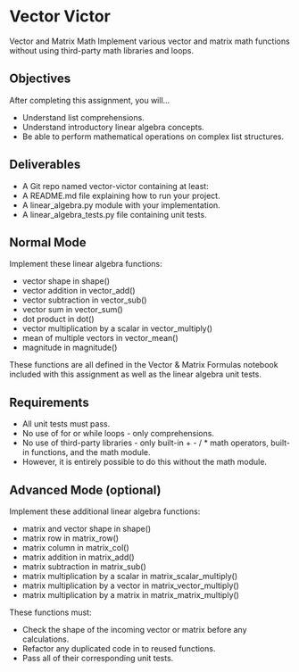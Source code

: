 # Vector Victor
Vector and Matrix Math
Implement various vector and matrix math functions without using third-party math libraries and loops.

## Objectives
After completing this assignment, you will...

- Understand list comprehensions.
- Understand introductory linear algebra concepts.
- Be able to perform mathematical operations on complex list structures.

## Deliverables
- A Git repo named vector-victor containing at least:
- A README.md file explaining how to run your project.
- A linear_algebra.py module with your implementation.
- A linear_algebra_tests.py file containing unit tests.

## Normal Mode
Implement these linear algebra functions:

- vector shape in shape()
- vector addition in vector_add()
- vector subtraction in vector_sub()
- vector sum in vector_sum()
- dot product in dot()
- vector multiplication by a scalar in vector_multiply()
- mean of multiple vectors in vector_mean()
- magnitude in magnitude()

These functions are all defined in the Vector & Matrix Formulas notebook included with this assignment as well as the linear algebra unit tests.

## Requirements
- All unit tests must pass.
- No use of for or while loops - only comprehensions.
- No use of third-party libraries - only built-in + - / * math operators, built-in functions, and the math module.
- However, it is entirely possible to do this without the math module.

## Advanced Mode (optional)
Implement these additional linear algebra functions:

- matrix and vector shape in shape()
- matrix row in matrix_row()
- matrix column in matrix_col()
- matrix addition in matrix_add()
- matrix subtraction in matrix_sub()
- matrix multiplication by a scalar in matrix_scalar_multiply()
- matrix multiplication by a vector in matrix_vector_multiply()
- matrix multiplication by a matrix in matrix_matrix_multiply()

These functions must:

- Check the shape of the incoming vector or matrix before any calculations.
- Refactor any duplicated code in to reused functions.
- Pass all of their corresponding unit tests.
